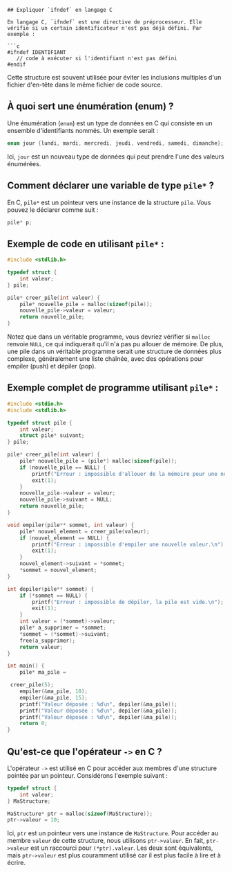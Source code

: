 
```
## Expliquer `ifndef` en langage C

En langage C, `ifndef` est une directive de préprocesseur. Elle vérifie si un certain identificateur n'est pas déjà défini. Par exemple :

```c
#ifndef IDENTIFIANT
   // code à exécuter si l'identifiant n'est pas défini
#endif
```

Cette structure est souvent utilisée pour éviter les inclusions multiples d'un fichier d'en-tête dans le même fichier de code source.

## À quoi sert une énumération (enum) ?

Une énumération (`enum`) est un type de données en C qui consiste en un ensemble d'identifiants nommés. Un exemple serait :

```c
enum jour {lundi, mardi, mercredi, jeudi, vendredi, samedi, dimanche};
```

Ici, `jour` est un nouveau type de données qui peut prendre l'une des valeurs énumérées. 

## Comment déclarer une variable de type `pile*` ?

En C, `pile*` est un pointeur vers une instance de la structure `pile`. Vous pouvez le déclarer comme suit :

```c
pile* p;
```

## Exemple de code en utilisant `pile*` :

```c
#include <stdlib.h>

typedef struct {
    int valeur;
} pile;

pile* creer_pile(int valeur) {
    pile* nouvelle_pile = malloc(sizeof(pile));
    nouvelle_pile->valeur = valeur;
    return nouvelle_pile;
}
```

Notez que dans un véritable programme, vous devriez vérifier si `malloc` renvoie `NULL`, ce qui indiquerait qu'il n'a pas pu allouer de mémoire. De plus, une pile dans un véritable programme serait une structure de données plus complexe, généralement une liste chaînée, avec des opérations pour empiler (push) et dépiler (pop).

## Exemple complet de programme utilisant `pile*` :

```c
#include <stdio.h>
#include <stdlib.h>

typedef struct pile {
    int valeur;
    struct pile* suivant;
} pile;

pile* creer_pile(int valeur) {
    pile* nouvelle_pile = (pile*) malloc(sizeof(pile));
    if (nouvelle_pile == NULL) {
        printf("Erreur : impossible d'allouer de la mémoire pour une nouvelle pile.\n");
        exit(1);
    }
    nouvelle_pile->valeur = valeur;
    nouvelle_pile->suivant = NULL;
    return nouvelle_pile;
}

void empiler(pile** sommet, int valeur) {
    pile* nouvel_element = creer_pile(valeur);
    if (nouvel_element == NULL) {
        printf("Erreur : impossible d'empiler une nouvelle valeur.\n");
        exit(1);
    }
    nouvel_element->suivant = *sommet;
    *sommet = nouvel_element;
}

int depiler(pile** sommet) {
    if (*sommet == NULL) {
        printf("Erreur : impossible de dépiler, la pile est vide.\n");
        exit(1);
    }
    int valeur = (*sommet)->valeur;
    pile* a_supprimer = *sommet;
    *sommet = (*sommet)->suivant;
    free(a_supprimer);
    return valeur;
}

int main() {
    pile* ma_pile =

 creer_pile(5);
    empiler(&ma_pile, 10);
    empiler(&ma_pile, 15);
    printf("Valeur déposée : %d\n", depiler(&ma_pile));
    printf("Valeur déposée : %d\n", depiler(&ma_pile));
    printf("Valeur déposée : %d\n", depiler(&ma_pile));
    return 0;
}
```

## Qu'est-ce que l'opérateur `->` en C ?

L'opérateur `->` est utilisé en C pour accéder aux membres d'une structure pointée par un pointeur. Considérons l'exemple suivant :

```c
typedef struct {
    int valeur;
} MaStructure;

MaStructure* ptr = malloc(sizeof(MaStructure));
ptr->valeur = 10;
```

Ici, `ptr` est un pointeur vers une instance de `MaStructure`. Pour accéder au membre `valeur` de cette structure, nous utilisons `ptr->valeur`. En fait, `ptr->valeur` est un raccourci pour `(*ptr).valeur`. Les deux sont équivalents, mais `ptr->valeur` est plus couramment utilisé car il est plus facile à lire et à écrire.
```
